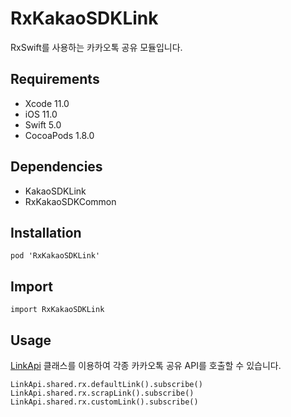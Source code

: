 # RxKakaoSDKLink

RxSwift를 사용하는 카카오톡 공유 모듈입니다.

## Requirements
- Xcode 11.0
- iOS 11.0
- Swift 5.0
- CocoaPods 1.8.0

## Dependencies
- KakaoSDKLink
- RxKakaoSDKCommon

## Installation
```
pod 'RxKakaoSDKLink'
```

## Import
```
import RxKakaoSDKLink
```

## Usage
[LinkApi](Extensions/Reactive.html) 클래스를 이용하여 각종 카카오톡 공유 API를 호출할 수 있습니다.
```
LinkApi.shared.rx.defaultLink().subscribe()
LinkApi.shared.rx.scrapLink().subscribe()
LinkApi.shared.rx.customLink().subscribe()
```
